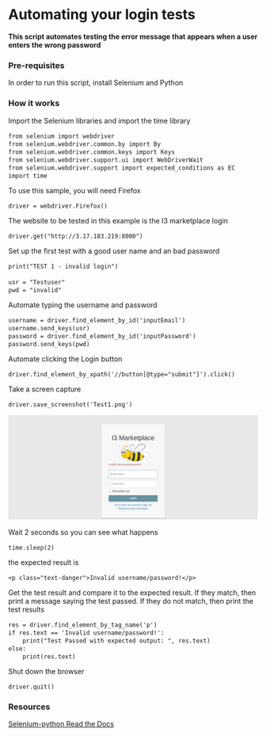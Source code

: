 
# Automating your login tests

**This script automates testing the error message that appears when a user enters the wrong password**

### Pre-requisites

In order to run this script, install Selenium and Python

### How it works

Import the Selenium libraries and import the time library 
```
from selenium import webdriver
from selenium.webdriver.common.by import By
from selenium.webdriver.common.keys import Keys
from selenium.webdriver.support.ui import WebDriverWait
from selenium.webdriver.support import expected_conditions as EC
import time
```
To use this sample, you will need Firefox
```
driver = webdriver.Firefox()
```
The website to be tested in this example is the I3 marketplace login
```
driver.get("http://3.17.183.219:8000")
```
Set up the first test with a good user name and an bad password
```
print("TEST 1 - invalid login")

usr = "Testuser"
pwd = "invalid"
```
Automate typing the username and password
```
username = driver.find_element_by_id('inputEmail')
username.send_keys(usr)
password = driver.find_element_by_id('inputPassword')
password.send_keys(pwd)
```
Automate clicking the Login button
```
driver.find_element_by_xpath('//button[@type="submit"]').click()
```
Take a screen capture

```
driver.save_screenshot('Test1.png')
```
![](images/Test1.png)

Wait 2 seconds so you can see what happens
```
time.sleep(2)
```
the expected result is

```
<p class="text-danger">Invalid username/password!</p>
```
Get the test result and compare it to the expected result.  If they match, then print a message saying the test passed.  If they do not match, then print the test results

```
res = driver.find_element_by_tag_name('p')
if res.text == 'Invalid username/password!':
	print("Test Passed with expected output: ", res.text)
else:
    print(res.text)
```
Shut down the browser
```
driver.quit()
```

### Resources

[Selenium-python Read the Docs](https://selenium-python.readthedocs.io/navigating.html)

